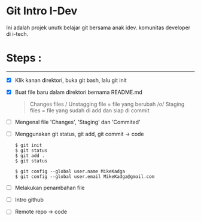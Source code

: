 # Git Intro I-Dev

Ini adalah projek unutk belajar git bersama anak idev. komunitas developer di i-tech.

# Steps :
----

 * [x] Klik kanan direktori, buka git bash, lalu git init
 * [x] Buat file baru dalam direktori bernama README.md
	 > Changes files / Unstagging file = file yang berubah /o/
	 > Staging files = file yang sudah di add dan siap di commit
 * [ ] Mengenal file 'Changes', 'Staging' dan 'Commited'
 * [ ] Menggunakan git status, git add, git commit -> code
 	```
	$ git init
	$ git status
	$ git add .
	$ git status
	
	$ git config --global user.name MikeKadga
	$ git config --global user.email MikeKadga@gmail.com

	``` 
 
 * [ ] Melakukan penambahan file
 * [ ] Intro github
 * [ ] Remote repo -> code
 
